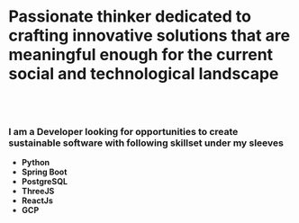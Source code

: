 <h1>Passionate thinker dedicated to crafting innovative solutions that are meaningful enough for the current social and technological landscape</h1>
<br/><br/>
<h3>I am a Developer looking for opportunities to create sustainable software with following skillset under my sleeves</h3>
<b><ul>
  <li>Python</li>
  <li>Spring Boot</li>
  <li>PostgreSQL</li>
  <li>ThreeJS</li>
  <li>ReactJs</li>
  <li>GCP</li>
</ul></b>
